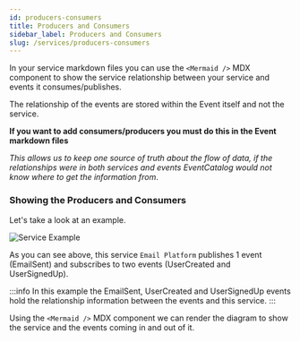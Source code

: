 ```yaml
---
id: producers-consumers
title: Producers and Consumers
sidebar_label: Producers and Consumers
slug: /services/producers-consumers
---
```


In your service markdown files you can use the `<Mermaid />` MDX component to show the service relationship between your service and events it consumes/publishes.

The relationship of the events are stored within the Event itself and not the service.

**If you want to add consumers/producers you must do this in the Event markdown files**

_This allows us to keep one source of truth about the flow of data, if the relationships were in both services and events EventCatalog would not know where to get the information from_.

### Showing the Producers and Consumers

Let's take a look at an example.

![Service Example](/img/guides/services/ServiceEmailPlatformExample.png)

As you can see above, this service `Email Platform` publishes 1 event (EmailSent) and subscribes to two events (UserCreated and UserSignedUp).

:::info
In this example the EmailSent, UserCreated and UserSignedUp events hold the relationship information between the events and this service.
:::

Using the `<Mermaid />` MDX component we can render the diagram to show the service and the events coming in and out of it.